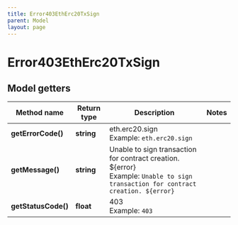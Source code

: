```yaml
---
title: Error403EthErc20TxSign
parent: Model
layout: page
---
```


# Error403EthErc20TxSign

## Model getters

Method name | Return type | Description | Notes
------------ | ------------- | ------------- | -------------
**getErrorCode()** | **string** | eth.erc20.sign <br>Example: `eth.erc20.sign` |
**getMessage()** | **string** | Unable to sign transaction for contract creation. ${error} <br>Example: `Unable to sign transaction for contract creation. ${error}` |
**getStatusCode()** | **float** | 403 <br>Example: `403` |

